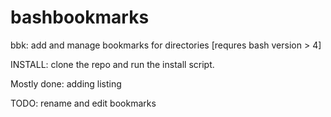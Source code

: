 bashbookmarks
=============

bbk: add and manage bookmarks for directories [requres bash version > 4]

INSTALL:
clone the repo and run the install script.

Mostly done:
adding 
listing

TODO:
rename and edit bookmarks
